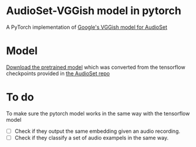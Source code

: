 # AudioSet-VGGish model in pytorch
A PyTorch implementation of [Google's VGGish model for AudioSet](https://github.com/tensorflow/models/tree/master/research/audioset)

# Model
[Download the pretrained model](https://github.com/bongjun/audioset_vggish_pytorch/releases/download/v0.1/vggish_pytorch.zip) which was converted from the tensorflow checkpoints provided in [the AudioSet repo](https://github.com/tensorflow/models/tree/master/research/audioset)

# To do
To make sure the pytorch model works in the same way with the tensorflow model
- [ ] Check if they output the same embedding given an audio recording.
- [ ] Check if they classify a set of audio exampels in the same way.
